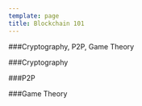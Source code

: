 ```yaml
---
template: page
title: Blockchain 101
---
```


###Cryptography, P2P, Game Theory

###Cryptography

###P2P

###Game Theory

